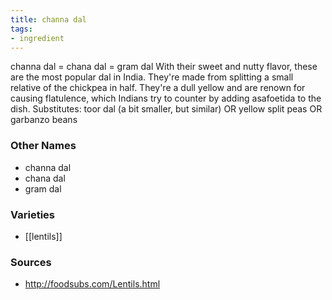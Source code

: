 ```yaml
---
title: channa dal
tags:
- ingredient
---
```

channa dal = chana dal = gram dal With their sweet and nutty flavor, these are the most popular dal in India. They're made from splitting a small relative of the chickpea in half. They're a dull yellow and are renown for causing flatulence, which Indians try to counter by adding asafoetida to the dish. Substitutes: toor dal (a bit smaller, but similar) OR yellow split peas OR garbanzo beans

### Other Names

* channa dal
* chana dal
* gram dal

### Varieties

* [[lentils]]

### Sources
* http://foodsubs.com/Lentils.html
